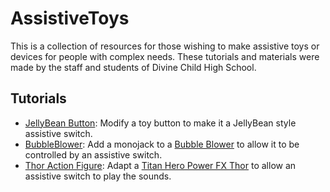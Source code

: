 # AssistiveToys
This is a collection of resources for those wishing to make assistive toys or devices for people with complex needs. These tutorials and materials were made by the staff and students of Divine Child High School.

## Tutorials
 - [JellyBean Button](JellyBean.md): Modify a toy button to make it a JellyBean style assistive switch.
 - [BubbleBlower](/PDFs/BubbleBlower.pdf): Add a monojack to a [Bubble Blower](https://www.amazon.com/dp/B09VPRP4DK/?th=1) to allow it to be controlled by an assistive switch.
 - [Thor Action Figure](/PDFs/Thor.pdf): Adapt a [Titan Hero Power FX Thor](https://www.amazon.com/dp/B071G9366Q/) to allow an assistive switch to play the sounds.
